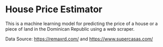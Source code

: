 # House Price Estimator
This is a machine learning model for predicting the price of a house or a piece of land in the Dominican Republic using a web scraper.

Data Source: https://remaxrd.com/  and https://www.supercasas.com/

